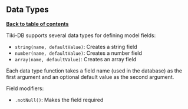 ## Data Types

**[Back to table of contents](../index.md)**

Tiki-DB supports several data types for defining model fields:

- `string(name, defaultValue)`: Creates a string field
- `number(name, defaultValue)`: Creates a number field
- `array(name, defaultValue)`: Creates an array field

Each data type function takes a field name (used in the database) as the first argument and an optional default value as the second argument.

Field modifiers:

- `.notNull()`: Makes the field required
